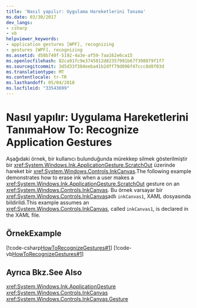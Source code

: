 ```yaml
---
title: 'Nasıl yapılır: Uygulama Hareketlerini Tanıma'
ms.date: 03/30/2017
dev_langs:
- csharp
- vb
helpviewer_keywords:
- application gestures [WPF], recognizing
- gestures [WPF], recognizing
ms.assetid: d58b740f-5192-4a3e-af59-7aa162e6ca15
ms.openlocfilehash: 82ca91fc9e3745012d82357991b67f398079f1f7
ms.sourcegitcommit: 3d5d33f384eeba41b2dff79d096f47ccc8d8f03d
ms.translationtype: MT
ms.contentlocale: tr-TR
ms.lasthandoff: 05/04/2018
ms.locfileid: "33543699"
---
```

# <a name="how-to-recognize-application-gestures"></a><span data-ttu-id="74966-102">Nasıl yapılır: Uygulama Hareketlerini Tanıma</span><span class="sxs-lookup"><span data-stu-id="74966-102">How To: Recognize Application Gestures</span></span>
<span data-ttu-id="74966-103">Aşağıdaki örnek, bir kullanıcı bulunduğunda mürekkep silmek gösterilmiştir bir <xref:System.Windows.Ink.ApplicationGesture.ScratchOut> üzerinde hareket bir <xref:System.Windows.Controls.InkCanvas>.</span><span class="sxs-lookup"><span data-stu-id="74966-103">The following example demonstrates how to erase ink when a user makes a <xref:System.Windows.Ink.ApplicationGesture.ScratchOut> gesture on an <xref:System.Windows.Controls.InkCanvas>.</span></span> <span data-ttu-id="74966-104">Bu örnek varsayar bir <xref:System.Windows.Controls.InkCanvas>adlı `inkCanvas1`, XAML dosyasında bildirildi.</span><span class="sxs-lookup"><span data-stu-id="74966-104">This example assumes an <xref:System.Windows.Controls.InkCanvas>, called `inkCanvas1`, is declared in the XAML file.</span></span>  
  
## <a name="example"></a><span data-ttu-id="74966-105">Örnek</span><span class="sxs-lookup"><span data-stu-id="74966-105">Example</span></span>  
 [!code-csharp[HowToRecognizeGestures#1](../../../../samples/snippets/csharp/VS_Snippets_Wpf/HowToRecognizeGestures/CSharp/Window1.xaml.cs#1)]
 [!code-vb[HowToRecognizeGestures#1](../../../../samples/snippets/visualbasic/VS_Snippets_Wpf/HowToRecognizeGestures/VisualBasic/Window1.xaml.vb#1)]  
  
## <a name="see-also"></a><span data-ttu-id="74966-106">Ayrıca Bkz.</span><span class="sxs-lookup"><span data-stu-id="74966-106">See Also</span></span>  
 <xref:System.Windows.Ink.ApplicationGesture>  
 <xref:System.Windows.Controls.InkCanvas>  
 <xref:System.Windows.Controls.InkCanvas.Gesture>
